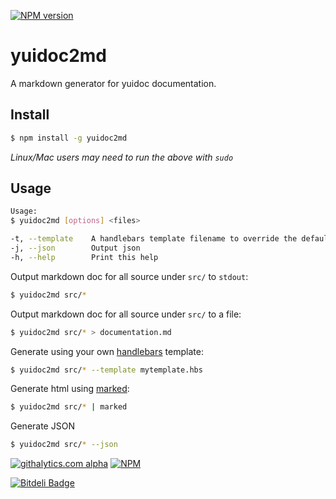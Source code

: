 [![NPM version](https://badge.fury.io/js/yuidoc2md.png)](http://badge.fury.io/js/yuidoc2md)

yuidoc2md
=========
A markdown generator for yuidoc documentation. 

Install
-------
```sh
$ npm install -g yuidoc2md
```

*Linux/Mac users may need to run the above with `sudo`*


Usage
-----
```sh
Usage:
$ yuidoc2md [options] <files>

-t, --template    A handlebars template filename to override the default
-j, --json        Output json
-h, --help        Print this help
```

Output markdown doc for all source under `src/` to `stdout`:
```sh
$ yuidoc2md src/*
```

Output markdown doc for all source under `src/` to a file:
```sh
$ yuidoc2md src/* > documentation.md
```

Generate using your own [handlebars](http://handlebarsjs.com) template:
```sh
$ yuidoc2md src/* --template mytemplate.hbs
```

Generate html using [marked](https://github.com/chjj/marked):
```sh
$ yuidoc2md src/* | marked
```

Generate JSON
```sh
$ yuidoc2md src/* --json
```

[![githalytics.com alpha](https://cruel-carlota.pagodabox.com/73a8cb7dd34b538b81fbfa6d8339aee2 "githalytics.com")](http://githalytics.com/75lb/yuidoc2md)
[![NPM](https://nodei.co/npm-dl/yuidoc2md.png?months=1)](https://nodei.co/npm/yuidoc2md/)

[![Bitdeli Badge](https://d2weczhvl823v0.cloudfront.net/75lb/yuidoc2md/trend.png)](https://bitdeli.com/free "Bitdeli Badge")
